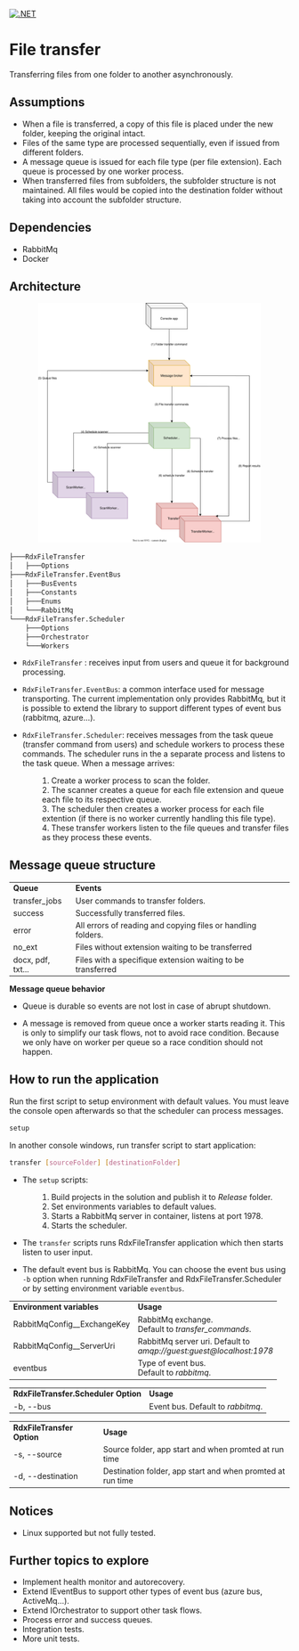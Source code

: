 [![.NET](https://github.com/huyen-pk/file_transfer/actions/workflows/dotnet.yml/badge.svg?branch=main)](https://github.com/huyen-pk/file_transfer/actions/workflows/dotnet.yml)

# File transfer
Transferring files from one folder to another asynchronously.

## Assumptions
- When a file is transferred, a copy of this file is placed under the new folder, keeping the original intact.
- Files of the same type are processed sequentially, even if issued from different folders.
- A message queue is issued for each file type (per file extension). Each queue is processed by one worker process.
- When transferred files from subfolders, the subfolder structure is not maintained. 
All files would be copied into the destination folder without taking into account the subfolder structure.

## Dependencies
- RabbitMq
- Docker

## Architecture

<div style='text-align:center'><img src='system_design.svg' style='width:400px'/></div>

```
├───RdxFileTransfer
│   ├───Options
├───RdxFileTransfer.EventBus
│   ├───BusEvents
│   ├───Constants
│   ├───Enums
│   └───RabbitMq
└───RdxFileTransfer.Scheduler
    ├───Options
    ├───Orchestrator
    └───Workers
```

- ```RdxFileTransfer``` : receives input from users and queue it for background processing.

- ```RdxFileTransfer.EventBus```: a common interface used for message transporting.
The current implementation only provides RabbitMq, but it is possible to extend the library to support different types of event bus (rabbitmq, azure...).

- ```RdxFileTransfer.Scheduler```: receives messages from  the task queue (transfer command from users) and schedule workers to process these commands.
The scheduler runs in the a separate process and listens to the task queue. When a message arrives:

<ol style='list-style-position: inside;margin-left:35px'>
    <li>Create a worker process to scan the folder.</li>
    <li>The scanner creates a queue for each file extension and queue each file to its respective queue.</li>
    <li>The scheduler then creates a worker process for each file extention (if there is no worker currently handling this file type).</li>
    <li>These transfer workers listen to the file queues and transfer files as they process these events.</li>
</ol>

## Message queue structure
<table border="0">
    <tr>
        <td><b>Queue</b></td>
        <td><b>Events</b></td>
    </tr>
    <tr>
        <td>transfer_jobs</td>
        <td>User commands to transfer folders.</td>
    </tr>
    <tr>
        <td>success</td>
        <td>Successfully transferred files.</td>
    </tr>
    <tr>
        <td>error</td>
        <td>All errors of reading and copying files or handling folders.</td>
    </tr>
    <tr>
        <td>no_ext</td>
        <td>Files without extension waiting to be transferred</td>
    </tr>
    <tr>
        <td>docx, pdf, txt...</td>
        <td>Files with a specifique extension waiting to be transferred</td>
    </tr>
</table>

**Message queue behavior**
- Queue is durable so events are not lost in case of abrupt shutdown.

- A message is removed from queue once a worker starts reading it. This is only to simplify our task flows, not to avoid race condition. Because we only have on worker per queue so a race condition should not happen.

## How to run the application
Run the first script to setup environment with default values. You must leave the console open afterwards so that the scheduler can process messages.

```sh
setup
```
In another console windows, run transfer script to start application:

```sh
transfer [sourceFolder] [destinationFolder]
```

- The ```setup``` scripts:
<ol style='list-style-position: inside;margin-left:35px'>
    <li>Build projects in the solution and publish it to <i>Release</i> folder.</li>
    <li>Set environments variables to default values.</li>
    <li>Starts a RabbitMq server in container, listens at port 1978.</li>
    <li>Starts the scheduler.</li>
</ol>

- The ```transfer``` scripts runs RdxFileTransfer application which then starts listen to user input.

- The default event bus is RabbitMq. You can choose the event bus using ```-b``` option when running RdxFileTransfer and RdxFileTransfer.Scheduler or by setting environment variable ```eventbus```.
<table border="0">
 <tr>
    <td><b>Environment variables</b></td>
    <td><b>Usage</b></td>
 </tr>
  <tr>
    <td>RabbitMqConfig__ExchangeKey</td>
    <td>RabbitMq exchange.<br>
    Default to <i>transfer_commands</i>.</td>
 </tr>
   <tr>
    <td>RabbitMqConfig__ServerUri</td>
    <td>RabbitMq server uri. Default to <br>
    <i>amqp://guest:guest@localhost:1978</i></td>
 </tr>
  </tr>
   <tr>
    <td>eventbus</td>
    <td>Type of event bus.<br>
    Default to <i>rabbitmq</i>.</td>
 </tr>
</table>

<table border="0">
 <tr>
    <td><b>RdxFileTransfer.Scheduler Option</b></td>
    <td><b>Usage</b></td>
 </tr>
 <tr>
    <td>-b, --bus</td>
    <td>Event bus. Default to <i>rabbitmq</i>.</td>
 </tr>
</table>

<table border="0">
 <tr>
    <td><b>RdxFileTransfer Option</b></td>
    <td><b>Usage</b></td>
 </tr>
  <tr>
    <td>-s, --source</td>
    <td>Source folder, app start and when promted at run time</td>
 </tr>
   <tr>
    <td>-d, --destination</td>
    <td>Destination folder, app start and when promted at run time</td>
 </tr>
</table>

## Notices
- Linux supported but not fully tested.

## Further topics to explore
- Implement health monitor and autorecovery.
- Extend IEventBus to support other types of event bus (azure bus, ActiveMq...).
- Extend IOrchestrator to support other task flows.
- Process error and success queues.
- Integration tests.
- More unit tests.

